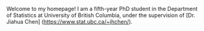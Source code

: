 Welcome to my homepage! 
I am a fifth-year PhD student in the Department of Statistics at University of British Columbia, under the supervision of [Dr. Jiahua Chen] (https://www.stat.ubc.ca/~jhchen/). 


